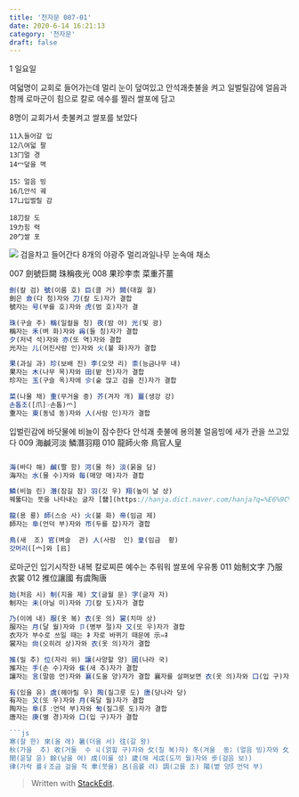 ```yaml
---
title: '천자문 007-01'
date: 2020-6-14 16:21:13
category: '천자문'
draft: false
---
```


1 일요일

여덟명이 교회로 들어가는데 멀리 눈이 덮여있고
안석괘촛불을 켜고 일벌릴감에 얼음과 함께
로마군이 힘으로 칼로 에수를 찔러 쌀포에 담고

8명이 교회가서 촛불켜고 쌀포를 보았다

```
11入들어갈 입
12八여덟 팔
13冂멀 경
14冖덮을 멱

15冫얼음 빙
16几안석 궤
17凵입벌릴 감

18刀칼 도
19力힘 력
20勹쌀 포
```

![](https://i.ibb.co/6g5mJg2/2020-06-23-11-32-33.png)
검을차고 들어간다
8개의 야광주
멀리과일나무
눈속애 채소

007 劍號巨闕 珠稱夜光 
008 果珍李柰 菜重芥薑 
```js
劍(칼 검) 號(이름 호) 巨(클 거) 闕(대궐 궐)
劍은 僉(다 첨)자와 刀(칼 도)자가 결합
號자는 号(부를 호)자와 虎(범 호)자가 결

珠(구슬 주) 稱(일컬을 칭) 夜(밤 야) 光(빛 광)
稱자는 禾(벼 화)자와 爯(들 칭)자가 결합
夕(저녁 석)자와 亦(또 역)자와 결합
光자는 儿(어진사람 인)자와 火(불 화)자가 결합

果(과실 과) 珍(보배 진) 李(오얏 리) 柰(능금나무 내)
果자는 木(나무 목)자와 田(밭 전)자가 결합
珍자는 玉(구슬 옥)자에 㐱(숱 많고 검을 진)자가 결합

菜(나물 채) 重(무거울 중) 芥(겨자 개) 薑(생강 강)
손톱조([爪]☞손톱)爫]
重자는 東(동녘 동)자와 人(사람 인)자가 결합
```
입벌린감에 바닷물에 비늘이 잠수한다
안석괘 촛불에 용의불
얼음빙에 새가 관을 쓰고있다
009 海鹹河淡 鱗潛羽翔 
010 龍師火帝 鳥官人皇 
```js

海(바다 해) 鹹(짤 함) 河(물 하) 淡(묽을 담)
海자는 水(물 수)자와 每(매양 매)자가 결합

鱗(비늘 린) 潛(잠길 잠) 羽(깃 우) 翔(높이 날 상)
꿰뚫다는 뜻을 나타내는 글자 [朁](https://hanja.dict.naver.com/hanja?q=%E6%9C%81)(참→잠

龍(용 룡) 師(스승 사) 火(불 화) 帝(임금 제)
師자는 阜(언덕 부)자와 帀(두를 잡)자가 결합

鳥(새  조) 官(벼슬  관) 人(사람  인) 皇(임금  황)
갓머리([宀]와 [㠯]

```
로마군인 입기시작한 내복
칼로찌른 예수는 추워워
쌀포에 우유통
011 始制文字 乃服衣裳 
012 推位讓國 有虞陶唐
```js
始(처음 시) 制(지을 제) 文(글월 문) 字(글자 자)
制자는 未(아닐 미)자와 刀(칼 도)자가 결합

乃(이에 내) 服(옷 복) 衣(옷 의) 裳(치마 상)
服자는 月(달 월)자와 卩(병부 절)자 又(또 우)자가 결합
衣자가 부수로 쓰일 때는 衤자로 바뀌기 때문에 示=礻
裳자는 尙(오히려 상)자와 衣(옷 의)자가 결합

推(밀 추) 位(자리 위) 讓(사양할 양) 國(나라 국)
推자는 手(손 수)자와 隹(새 추)자가 결합
讓자는 言(말씀 언)자와 襄(도울 양)자가 결합 襄자를 살펴보면 衣(옷 의)자와 口(입 구)자

有(있을 유) 虞(헤아릴 우) 陶(질그릇 도) 唐(당나라 당)
有자는 又(또 우)자와 月(육달 월)자가 결합
陶자는 阜(阝:언덕 부)자와 匋(질그릇 도)자가 결합
唐자는 庚(별 경)자와 口(입 구)자가 결합

```js
寒(찰 한) 來(올 래) 暑(더울 서) 往(갈 왕)
秋(가을  추) 收(거둘  수 丩(얽힐 구)자와 攵(칠 복)자) 冬(겨울  동冫(얼음 빙)자와 夂(뒤져 올 치)) 藏(감출  장)
閏(윤달 윤) 餘(남을 여) 成(이룰 성) 歲(해 세戉(도끼 월)자와 步(걸음 보))
律(가락 률彳조금 걸을 척 聿(붓율) 呂(음률 려) 調(고를 조) 陽(볕 양阝언덕 부)
```

> Written with [StackEdit](https://stackedit.io/).
<!--stackedit_data:
eyJoaXN0b3J5IjpbLTc3MzQ1MTI2MSwtODE3OTM0MDc0LC03MT
A2OTM5NTMsLTIwMzcxMjAzMzMsMzExNTUyMzQ4LC05OTY2NDIy
MzYsLTIwMDk3MDg4MzZdfQ==
-->